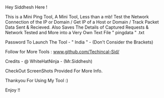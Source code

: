 Hey Siddhesh Here !

This is a Mini Ping Tool, A Mini Tool, Less than a mb! 
Test the Network Connection of the IP or Domain / Get IP of a Host or Domain / Track Packet Data Sent & Recieved.
Also Saves The Details of Captured Requests & Network Tested and More into a Very Own Text File " pingdata " .txt

Password To Launch The Tool - " India " - (Don't Consider the Brackets)

Follow for More Tools : www.github.com/Techincal-Sid/

Credits - @ WhiteHatNinja - (Mr.Siddhesh)

CheckOut ScreenShots Provided For More Info.

Thankyou For Using My Tool :)

Enjoy !!

